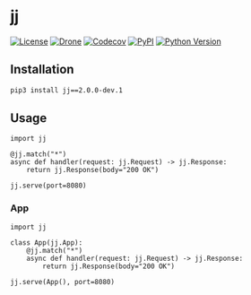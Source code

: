 # jj

[![License](https://img.shields.io/github/license/nikitanovosibirsk/jj.svg)](https://github.com/nikitanovosibirsk/jj)
[![Drone](https://cloud.drone.io/api/badges/nikitanovosibirsk/jj/status.svg)](https://cloud.drone.io/nikitanovosibirsk/jj)
[![Codecov](https://img.shields.io/codecov/c/github/nikitanovosibirsk/jj/master.svg)](https://codecov.io/gh/nikitanovosibirsk/jj)
[![PyPI](https://img.shields.io/pypi/v/jj/2.0.0.dev1.svg)](https://pypi.python.org/pypi/jj/2.0.0.dev1)
[![Python Version](https://img.shields.io/pypi/pyversions/jj/2.0.0.dev1.svg)](https://pypi.python.org/pypi/jj/2.0.0.dev1)

## Installation

```bash
pip3 install jj==2.0.0-dev.1
```

## Usage

```python3
import jj

@jj.match("*")
async def handler(request: jj.Request) -> jj.Response:
    return jj.Response(body="200 OK")

jj.serve(port=8080)
```

### App

```python3
import jj

class App(jj.App):
    @jj.match("*")
    async def handler(request: jj.Request) -> jj.Response:
        return jj.Response(body="200 OK")

jj.serve(App(), port=8080)
```
